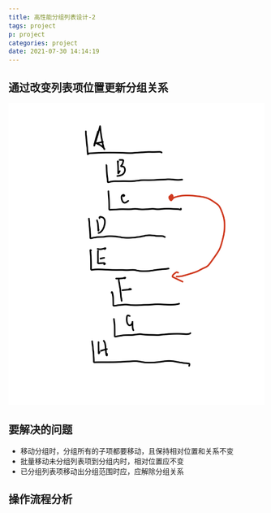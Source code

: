 ```yaml
---
title: 高性能分组列表设计-2
tags: project
p: project
categories: project
date: 2021-07-30 14:14:19
---
```

## 通过改变列表项位置更新分组关系

<img src="/images/moveGroup.png">

## 要解决的问题
+ 移动分组时，分组所有的子项都要移动，且保持相对位置和关系不变
+ 批量移动未分组列表项到分组内时，相对位置应不变
+ 已分组列表项移动出分组范围时应，应解除分组关系

## 操作流程分析

